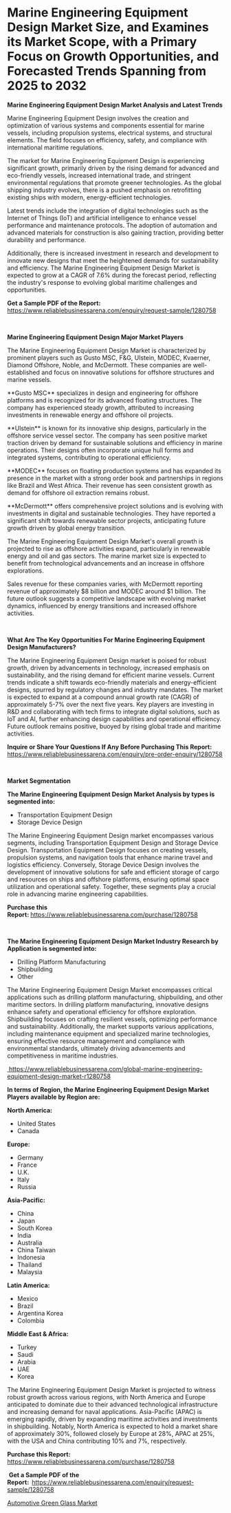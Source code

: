 <p><h1>Marine Engineering Equipment Design Market Size, and Examines its Market Scope, with a Primary Focus on Growth Opportunities, and Forecasted Trends Spanning from 2025 to 2032</h1></p><p><strong>Marine Engineering Equipment Design Market Analysis and Latest Trends</strong></p>
<p><p>Marine Engineering Equipment Design involves the creation and optimization of various systems and components essential for marine vessels, including propulsion systems, electrical systems, and structural elements. The field focuses on efficiency, safety, and compliance with international maritime regulations. </p><p>The market for Marine Engineering Equipment Design is experiencing significant growth, primarily driven by the rising demand for advanced and eco-friendly vessels, increased international trade, and stringent environmental regulations that promote greener technologies. As the global shipping industry evolves, there is a pushed emphasis on retrofitting existing ships with modern, energy-efficient technologies.</p><p>Latest trends include the integration of digital technologies such as the Internet of Things (IoT) and artificial intelligence to enhance vessel performance and maintenance protocols. The adoption of automation and advanced materials for construction is also gaining traction, providing better durability and performance.</p><p>Additionally, there is increased investment in research and development to innovate new designs that meet the heightened demands for sustainability and efficiency. The Marine Engineering Equipment Design Market is expected to grow at a CAGR of 7.6% during the forecast period, reflecting the industry's response to evolving global maritime challenges and opportunities.</p></p>
<p><strong>Get a Sample PDF of the Report:&nbsp;</strong> <a href="https://www.reliablebusinessarena.com/enquiry/request-sample/1280758?utm_campaign=3510&utm_medium=2&utm_source=Github&utm_content=ia&utm_term=24032025&utm_id=marine-engineering-equipment-design">https://www.reliablebusinessarena.com/enquiry/request-sample/1280758</a></p>
<p>&nbsp;</p>
<p><strong>Marine Engineering Equipment Design Major Market Players</strong></p>
<p><p>The Marine Engineering Equipment Design Market is characterized by prominent players such as Gusto MSC, F&G, Ulstein, MODEC, Kvaerner, Diamond Offshore, Noble, and McDermott. These companies are well-established and focus on innovative solutions for offshore structures and marine vessels.</p><p>**Gusto MSC** specializes in design and engineering for offshore platforms and is recognized for its advanced floating structures. The company has experienced steady growth, attributed to increasing investments in renewable energy and offshore oil projects. </p><p>**Ulstein** is known for its innovative ship designs, particularly in the offshore service vessel sector. The company has seen positive market traction driven by demand for sustainable solutions and efficiency in marine operations. Their designs often incorporate unique hull forms and integrated systems, contributing to operational efficiency.</p><p>**MODEC** focuses on floating production systems and has expanded its presence in the market with a strong order book and partnerships in regions like Brazil and West Africa. Their revenue has seen consistent growth as demand for offshore oil extraction remains robust.</p><p>**McDermott** offers comprehensive project solutions and is evolving with investments in digital and sustainable technologies. They have reported a significant shift towards renewable sector projects, anticipating future growth driven by global energy transition.</p><p>The Marine Engineering Equipment Design Market's overall growth is projected to rise as offshore activities expand, particularly in renewable energy and oil and gas sectors. The marine market size is expected to benefit from technological advancements and an increase in offshore explorations.</p><p>Sales revenue for these companies varies, with McDermott reporting revenue of approximately $8 billion and MODEC around $1 billion. The future outlook suggests a competitive landscape with evolving market dynamics, influenced by energy transitions and increased offshore activities.</p></p>
<p>&nbsp;</p>
<p><strong>What Are The Key Opportunities For Marine Engineering Equipment Design Manufacturers?</strong></p>
<p><p>The Marine Engineering Equipment Design market is poised for robust growth, driven by advancements in technology, increased emphasis on sustainability, and the rising demand for efficient marine vessels. Current trends indicate a shift towards eco-friendly materials and energy-efficient designs, spurred by regulatory changes and industry mandates. The market is expected to expand at a compound annual growth rate (CAGR) of approximately 5-7% over the next five years. Key players are investing in R&D and collaborating with tech firms to integrate digital solutions, such as IoT and AI, further enhancing design capabilities and operational efficiency. Future outlook remains positive, buoyed by rising global trade and maritime activities.</p></p>
<p><strong>Inquire or Share Your Questions If Any Before Purchasing This Report:</strong> <a href="https://www.reliablebusinessarena.com/enquiry/pre-order-enquiry/1280758?utm_campaign=3510&utm_medium=2&utm_source=Github&utm_content=ia&utm_term=24032025&utm_id=marine-engineering-equipment-design">https://www.reliablebusinessarena.com/enquiry/pre-order-enquiry/1280758</a></p>
<p>&nbsp;</p>
<p><strong>Market Segmentation</strong></p>
<p><strong>The Marine Engineering Equipment Design Market Analysis by types is segmented into:</strong></p>
<p><ul><li>Transportation Equipment Design</li><li>Storage Device Design</li></ul></p>
<p><p>The Marine Engineering Equipment Design market encompasses various segments, including Transportation Equipment Design and Storage Device Design. Transportation Equipment Design focuses on creating vessels, propulsion systems, and navigation tools that enhance marine travel and logistics efficiency. Conversely, Storage Device Design involves the development of innovative solutions for safe and efficient storage of cargo and resources on ships and offshore platforms, ensuring optimal space utilization and operational safety. Together, these segments play a crucial role in advancing marine engineering capabilities.</p></p>
<p><strong>Purchase this Report:&nbsp;</strong><a href="https://www.reliablebusinessarena.com/purchase/1280758?utm_campaign=3510&utm_medium=2&utm_source=Github&utm_content=ia&utm_term=24032025&utm_id=marine-engineering-equipment-design">https://www.reliablebusinessarena.com/purchase/1280758</a></p>
<p>&nbsp;</p>
<p><strong>The Marine Engineering Equipment Design Market Industry Research by Application is segmented into:</strong></p>
<p><ul><li>Drilling Platform Manufacturing</li><li>Shipbuilding</li><li>Other</li></ul></p>
<p><p>The Marine Engineering Equipment Design Market encompasses critical applications such as drilling platform manufacturing, shipbuilding, and other maritime sectors. In drilling platform manufacturing, innovative designs enhance safety and operational efficiency for offshore exploration. Shipbuilding focuses on crafting resilient vessels, optimizing performance and sustainability. Additionally, the market supports various applications, including maintenance equipment and specialized marine technologies, ensuring effective resource management and compliance with environmental standards, ultimately driving advancements and competitiveness in maritime industries.</p></p>
<p><a href="https://www.reliablebusinessarena.com/global-marine-engineering-equipment-design-market-r1280758?utm_campaign=3510&utm_medium=2&utm_source=Github&utm_content=ia&utm_term=24032025&utm_id=marine-engineering-equipment-design">&nbsp;https://www.reliablebusinessarena.com/global-marine-engineering-equipment-design-market-r1280758</a></p>
<p><strong>In terms of Region, the Marine Engineering Equipment Design Market Players available by Region are:</strong></p>
<p>
    <p> <strong> North America: </strong>
        <ul>
            <li>United States</li>
            <li>Canada</li>
        </ul>
        </p> 
    <p> <strong> Europe: </strong>
        <ul>
            <li>Germany</li>
            <li>France</li>
            <li>U.K.</li>
            <li>Italy</li>
            <li>Russia</li>
        </ul>
        </p> 
    <p> <strong> Asia-Pacific: </strong>
        <ul>
            <li>China</li>
            <li>Japan</li>
            <li>South Korea</li>
            <li>India</li>
            <li>Australia</li>
            <li>China Taiwan</li>
            <li>Indonesia</li>
            <li>Thailand</li>
            <li>Malaysia</li>
        </ul>
        </p> 
    <p> <strong> Latin America: </strong>
        <ul>
            <li>Mexico</li>
            <li>Brazil</li>
            <li>Argentina Korea</li>
            <li>Colombia</li>
        </ul>
        </p> 
    <p> <strong> Middle East & Africa: </strong>
        <ul>
            <li>Turkey</li>
            <li>Saudi</li>
            <li>Arabia</li>
            <li>UAE</li>
            <li>Korea</li>
        </ul>
    </p>
    </p>
<p><p>The Marine Engineering Equipment Design Market is projected to witness robust growth across various regions, with North America and Europe anticipated to dominate due to their advanced technological infrastructure and increasing demand for naval applications. Asia-Pacific (APAC) is emerging rapidly, driven by expanding maritime activities and investments in shipbuilding. Notably, North America is expected to hold a market share of approximately 30%, followed closely by Europe at 28%, APAC at 25%, with the USA and China contributing 10% and 7%, respectively.</p></p>
<p><strong>Purchase this Report: </strong><a href="https://www.reliablebusinessarena.com/purchase/1280758?utm_campaign=3510&utm_medium=2&utm_source=Github&utm_content=ia&utm_term=24032025&utm_id=marine-engineering-equipment-design">https://www.reliablebusinessarena.com/purchase/1280758</a></p>
<p>&nbsp;<strong>Get a Sample PDF of the Report:&nbsp;&nbsp;</strong><a href="https://www.reliablebusinessarena.com/enquiry/request-sample/1280758?utm_campaign=3510&utm_medium=2&utm_source=Github&utm_content=ia&utm_term=24032025&utm_id=marine-engineering-equipment-design">https://www.reliablebusinessarena.com/enquiry/request-sample/1280758</a></p>
<p><strong></strong></p>
<p><p><a href="https://github.com/yepezkommakp/Market-Research-Report-List-1/blob/main/automotive-green-glass-market.md?utm_campaign=3510&utm_medium=2&utm_source=Github&utm_content=ia&utm_term=24032025&utm_id=marine-engineering-equipment-design">Automotive Green Glass Market</a></p></p>
